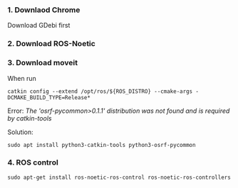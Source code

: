 ### 1. Downlaod Chrome
Download GDebi first 
### 2. Download ROS-Noetic
### 3. Download moveit
When run 
```
catkin config --extend /opt/ros/${ROS_DISTRO} --cmake-args -DCMAKE_BUILD_TYPE=Release*
```
Error:
*The 'osrf-pycommon>0.1.1' distribution was not found and is required by catkin-tools* 

Solution:
```
sudo apt install python3-catkin-tools python3-osrf-pycommon
```
### 4. ROS control
```
sudo apt-get install ros-noetic-ros-control ros-noetic-ros-controllers
```
